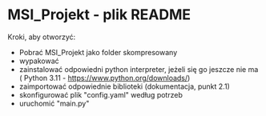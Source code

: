 # MSI_Projekt - plik README
Kroki, aby otworzyć:
- Pobrać MSI_Projekt jako folder skompresowany
- wypakować
- zainstalować odpowiedni python interpreter, jeżeli się go jeszcze nie ma ( Python 3.11 - https://www.python.org/downloads/)
- zaimportować odpowiednie biblioteki (dokumentacja, punkt 2.1)
- skonfigurować plik "config.yaml" według potrzeb
- uruchomić "main.py"


